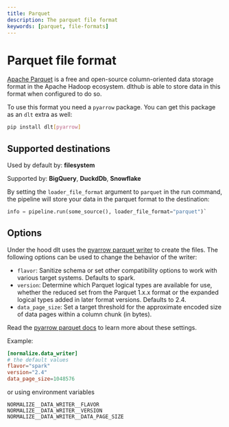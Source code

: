 ```yaml
---
title: Parquet
description: The parquet file format
keywords: [parquet, file-formats]
---
```


# Parquet file format

[Apache Parquet](https://en.wikipedia.org/wiki/Apache_Parquet) is a free and open-source column-oriented data storage format in the Apache Hadoop ecosystem. dlthub is able to store data in this format when configured to do so.

To use this format you need a `pyarrow` package. You can get this package as an `dlt` extra as well:
```sh
pip install dlt[pyarrow]
```

## Supported destinations
Used by default by: **filesystem**

Supported by: **BigQuery**, **DuckdDb**, **Snowflake**

By setting the `loader_file_format` argument to `parquet` in the run command, the pipeline will store your data in the parquet format to the destination:

```python
info = pipeline.run(some_source(), loader_file_format="parquet")`
```


## Options

Under the hood dlt uses the [pyarrow parquet writer](https://arrow.apache.org/docs/python/generated/pyarrow.parquet.ParquetWriter.html) to create the files. The following options can be used to change the behavior of the writer:

* `flavor`: Sanitize schema or set other compatibility options to work with various target systems. Defaults to spark.
* `version`: Determine which Parquet logical types are available for use, whether the reduced set from the Parquet 1.x.x format or the expanded logical types added in later format versions. Defaults to 2.4.
* `data_page_size`: Set a target threshold for the approximate encoded size of data pages within a column chunk (in bytes).

Read the [pyarrow parquet docs](https://arrow.apache.org/docs/python/generated/pyarrow.parquet.ParquetWriter.html) to learn more about these settings.

Example:
```toml
[normalize.data_writer]
# the default values
flavor="spark"
version="2.4"
data_page_size=1048576
```
or using environment variables
```
NORMALIZE__DATA_WRITER__FLAVOR
NORMALIZE__DATA_WRITER__VERSION
NORMALIZE__DATA_WRITER__DATA_PAGE_SIZE
```